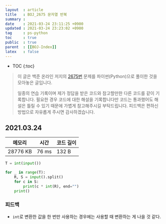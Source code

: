 ```yaml
---
layout  : article
title   : BOJ_2675 문자열 반복
summary : 
date    : 2021-03-24 23:11:25 +0900
updated : 2021-03-24 23:23:02 +0900
tag     : ps-python
toc     : true
public  : true
parent  : [[BOJ-Index]]
latex   : false
---
```

* TOC
{:toc}

>이 글은 백준 온라인 저지의 [2675번](https://www.acmicpc.net/problem/2675) 문제를 파이썬(Python)으로 풀이한 것을 모아놓은 글입니다.
>
> 일종의 연습 기록이며 제가 정답을 받은 코드와 참고할만한 다른 코드를 같이 기록합니다. 필요한 경우 코드에 대한 해설을 기록합니다만 코드는 통과했어도 해설은 틀릴 수 있기 때문에 가볍게 참고해주시길 부탁드립니다. 피드백은 편하신 방법으로 자유롭게 주시면 감사하겠습니다.

## 2021.03.24

| 메모리    | 시간  | 코드 길이 |
| --------- | ----- | --------- |
| 28776 KB  | 76 ms | 132 B     |

```python
T = int(input())

for _ in range(T):
    R, S = input().split()
    for c in S:
        print(c * int(R), end="")
    print()
```

### 피드백

* `int`로 변환한 값을 한 번만 사용하는 경우에는 사용할 때 변환하는 게 나을 것 같다.
